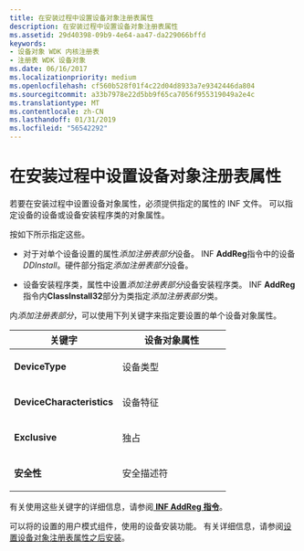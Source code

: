 ```yaml
---
title: 在安装过程中设置设备对象注册表属性
description: 在安装过程中设置设备对象注册表属性
ms.assetid: 29d40398-09b9-4e64-aa47-da229066bffd
keywords:
- 设备对象 WDK 内核注册表
- 注册表 WDK 设备对象
ms.date: 06/16/2017
ms.localizationpriority: medium
ms.openlocfilehash: cf560b528f01f4c22d04d8933a7e9342446da804
ms.sourcegitcommit: a33b7978e22d5bb9f65ca7056f955319049a2e4c
ms.translationtype: MT
ms.contentlocale: zh-CN
ms.lasthandoff: 01/31/2019
ms.locfileid: "56542292"
---
```

# <a name="setting-device-object-registry-properties-during-installation"></a>在安装过程中设置设备对象注册表属性





若要在安装过程中设置设备对象属性，必须提供指定的属性的 INF 文件。 可以指定设备的设备或设备安装程序类的对象属性。

按如下所示指定这些。

-   对于对单个设备设置的属性*添加注册表部分*设备。 INF **AddReg**指令中的设备*DDInstall*。硬件部分指定*添加注册表部分*设备。

-   设备安装程序类，属性中设置*添加注册表部分*设备安装程序类。 INF **AddReg**指令内**ClassInstall32**部分为类指定*添加注册表部分*类。

内*添加注册表部分*，可以使用下列关键字来指定要设置的单个设备对象属性。

<table>
<colgroup>
<col width="50%" />
<col width="50%" />
</colgroup>
<thead>
<tr class="header">
<th>关键字</th>
<th>设备对象属性</th>
</tr>
</thead>
<tbody>
<tr class="odd">
<td><p><strong>DeviceType</strong></p></td>
<td><p>设备类型</p></td>
</tr>
<tr class="even">
<td><p><strong>DeviceCharacteristics</strong></p></td>
<td><p>设备特征</p></td>
</tr>
<tr class="odd">
<td><p><strong>Exclusive</strong></p></td>
<td><p>独占</p></td>
</tr>
<tr class="even">
<td><p><strong>安全性</strong></p></td>
<td><p>安全描述符</p></td>
</tr>
</tbody>
</table>

 

有关使用这些关键字的详细信息，请参阅[ **INF AddReg 指令**](https://msdn.microsoft.com/library/windows/hardware/ff546320)。

可以将的设置的用户模式组件，使用的设备安装功能。 有关详细信息，请参阅[设置设备对象注册表属性之后安装](setting-device-object-registry-properties-after-installation.md)。

 

 




